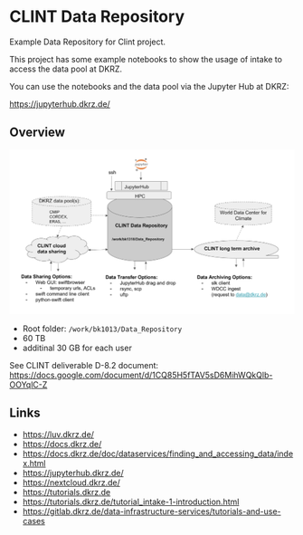 # CLINT Data Repository

Example Data Repository for Clint project.

This project has some example notebooks to show the usage of intake to access the data pool at DKRZ.

You can use the notebooks and the data pool via the Jupyter Hub at DKRZ:

https://jupyterhub.dkrz.de/

## Overview

![CLINT Data Repository](./media/clint-data-repo.png)

* Root folder: `/work/bk1013/Data_Repository`
* 60 TB
* additinal 30 GB for each user


See CLINT deliverable D-8.2 document:
https://docs.google.com/document/d/1CQ85H5fTAV5sD6MihWQkQlb-OOYqlC-Z

## Links

* https://luv.dkrz.de/
* https://docs.dkrz.de/
* https://docs.dkrz.de/doc/dataservices/finding_and_accessing_data/index.html
* https://jupyterhub.dkrz.de/
* https://nextcloud.dkrz.de/
* https://tutorials.dkrz.de
* https://tutorials.dkrz.de/tutorial_intake-1-introduction.html
* https://gitlab.dkrz.de/data-infrastructure-services/tutorials-and-use-cases
